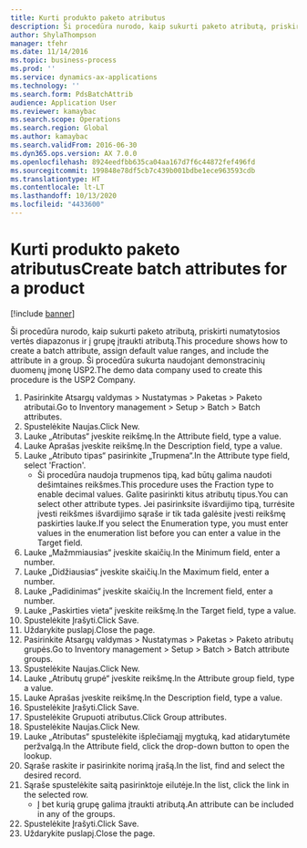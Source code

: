 ```yaml
---
title: Kurti produkto paketo atributus
description: Ši procedūra nurodo, kaip sukurti paketo atributą, priskirti numatytosios vertės diapazonus ir į grupę įtraukti atributą.
author: ShylaThompson
manager: tfehr
ms.date: 11/14/2016
ms.topic: business-process
ms.prod: ''
ms.service: dynamics-ax-applications
ms.technology: ''
ms.search.form: PdsBatchAttrib
audience: Application User
ms.reviewer: kamaybac
ms.search.scope: Operations
ms.search.region: Global
ms.author: kamaybac
ms.search.validFrom: 2016-06-30
ms.dyn365.ops.version: AX 7.0.0
ms.openlocfilehash: 8924eedfbb635ca04aa167d7f6c44872fef496fd
ms.sourcegitcommit: 199848e78df5cb7c439b001bdbe1ece963593cdb
ms.translationtype: HT
ms.contentlocale: lt-LT
ms.lasthandoff: 10/13/2020
ms.locfileid: "4433600"
---
```

# <a name="create-batch-attributes-for-a-product"></a><span data-ttu-id="89559-103">Kurti produkto paketo atributus</span><span class="sxs-lookup"><span data-stu-id="89559-103">Create batch attributes for a product</span></span>

[!include [banner](../../includes/banner.md)]

<span data-ttu-id="89559-104">Ši procedūra nurodo, kaip sukurti paketo atributą, priskirti numatytosios vertės diapazonus ir į grupę įtraukti atributą.</span><span class="sxs-lookup"><span data-stu-id="89559-104">This procedure shows how to create a batch attribute, assign default value ranges, and include the attribute in a group.</span></span> <span data-ttu-id="89559-105">Ši procedūra sukurta naudojant demonstracinių duomenų įmonę USP2.</span><span class="sxs-lookup"><span data-stu-id="89559-105">The demo data company used to create this procedure is the USP2 Company.</span></span>

1. <span data-ttu-id="89559-106">Pasirinkite Atsargų valdymas > Nustatymas > Paketas > Paketo atributai.</span><span class="sxs-lookup"><span data-stu-id="89559-106">Go to Inventory management > Setup > Batch > Batch attributes.</span></span>
2. <span data-ttu-id="89559-107">Spustelėkite Naujas.</span><span class="sxs-lookup"><span data-stu-id="89559-107">Click New.</span></span>
3. <span data-ttu-id="89559-108">Lauke „Atributas“ įveskite reikšmę.</span><span class="sxs-lookup"><span data-stu-id="89559-108">In the Attribute field, type a value.</span></span>
4. <span data-ttu-id="89559-109">Lauke Aprašas įveskite reikšmę.</span><span class="sxs-lookup"><span data-stu-id="89559-109">In the Description field, type a value.</span></span>
5. <span data-ttu-id="89559-110">Lauke „Atributo tipas“ pasirinkite „Trupmena“.</span><span class="sxs-lookup"><span data-stu-id="89559-110">In the Attribute type field, select 'Fraction'.</span></span>
    * <span data-ttu-id="89559-111">Ši procedūra naudoja trupmenos tipą, kad būtų galima naudoti dešimtaines reikšmes.</span><span class="sxs-lookup"><span data-stu-id="89559-111">This procedure uses the Fraction type to enable decimal values.</span></span> <span data-ttu-id="89559-112">Galite pasirinkti kitus atributų tipus.</span><span class="sxs-lookup"><span data-stu-id="89559-112">You can select other attribute types.</span></span> <span data-ttu-id="89559-113">Jei pasirinksite išvardijimo tipą, turrėsite įvesti reikšmes išvardijimo sąraše ir tik tada galėsite įvesti reikšmę paskirties lauke.</span><span class="sxs-lookup"><span data-stu-id="89559-113">If you select the Enumeration type, you must enter values in the enumeration list before you can enter a value in the Target field.</span></span>  
6. <span data-ttu-id="89559-114">Lauke „Mažmmiausias“ įveskite skaičių.</span><span class="sxs-lookup"><span data-stu-id="89559-114">In the Minimum field, enter a number.</span></span>
7. <span data-ttu-id="89559-115">Lauke „Didžiausias“ įveskite skaičių.</span><span class="sxs-lookup"><span data-stu-id="89559-115">In the Maximum field, enter a number.</span></span>
8. <span data-ttu-id="89559-116">Lauke „Padidinimas“ įveskite skaičių.</span><span class="sxs-lookup"><span data-stu-id="89559-116">In the Increment field, enter a number.</span></span>
9. <span data-ttu-id="89559-117">Lauke „Paskirties vieta“ įveskite reikšmę.</span><span class="sxs-lookup"><span data-stu-id="89559-117">In the Target field, type a value.</span></span>
10. <span data-ttu-id="89559-118">Spustelėkite Įrašyti.</span><span class="sxs-lookup"><span data-stu-id="89559-118">Click Save.</span></span>
11. <span data-ttu-id="89559-119">Uždarykite puslapį.</span><span class="sxs-lookup"><span data-stu-id="89559-119">Close the page.</span></span>
12. <span data-ttu-id="89559-120">Pasirinkite Atsargų valdymas > Nustatymas > Paketas > Paketo atributų grupės.</span><span class="sxs-lookup"><span data-stu-id="89559-120">Go to Inventory management > Setup > Batch > Batch attribute groups.</span></span>
13. <span data-ttu-id="89559-121">Spustelėkite Naujas.</span><span class="sxs-lookup"><span data-stu-id="89559-121">Click New.</span></span>
14. <span data-ttu-id="89559-122">Lauke „Atributų grupė“ įveskite reikšmę.</span><span class="sxs-lookup"><span data-stu-id="89559-122">In the Attribute group field, type a value.</span></span>
15. <span data-ttu-id="89559-123">Lauke Aprašas įveskite reikšmę.</span><span class="sxs-lookup"><span data-stu-id="89559-123">In the Description field, type a value.</span></span>
16. <span data-ttu-id="89559-124">Spustelėkite Įrašyti.</span><span class="sxs-lookup"><span data-stu-id="89559-124">Click Save.</span></span>
17. <span data-ttu-id="89559-125">Spustelėkite Grupuoti atributus.</span><span class="sxs-lookup"><span data-stu-id="89559-125">Click Group attributes.</span></span>
18. <span data-ttu-id="89559-126">Spustelėkite Naujas.</span><span class="sxs-lookup"><span data-stu-id="89559-126">Click New.</span></span>
19. <span data-ttu-id="89559-127">Lauke „Atributas“ spustelėkite išplečiamąjį mygtuką, kad atidarytumėte peržvalgą.</span><span class="sxs-lookup"><span data-stu-id="89559-127">In the Attribute field, click the drop-down button to open the lookup.</span></span>
20. <span data-ttu-id="89559-128">Sąraše raskite ir pasirinkite norimą įrašą.</span><span class="sxs-lookup"><span data-stu-id="89559-128">In the list, find and select the desired record.</span></span>
21. <span data-ttu-id="89559-129">Sąraše spustelėkite saitą pasirinktoje eilutėje.</span><span class="sxs-lookup"><span data-stu-id="89559-129">In the list, click the link in the selected row.</span></span>
    * <span data-ttu-id="89559-130">Į bet kurią grupę galima įtraukti atributą.</span><span class="sxs-lookup"><span data-stu-id="89559-130">An attribute can be included in any of the groups.</span></span>  
22. <span data-ttu-id="89559-131">Spustelėkite Įrašyti.</span><span class="sxs-lookup"><span data-stu-id="89559-131">Click Save.</span></span>
23. <span data-ttu-id="89559-132">Uždarykite puslapį.</span><span class="sxs-lookup"><span data-stu-id="89559-132">Close the page.</span></span>


